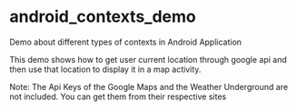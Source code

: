 # android_contexts_demo
Demo about different types of contexts in Android Application

This demo shows how to get user current location through google api and then use that location to display it in a map activity.


Note: The Api Keys of the Google Maps and the Weather Underground are not included. You can get them from their respective sites
